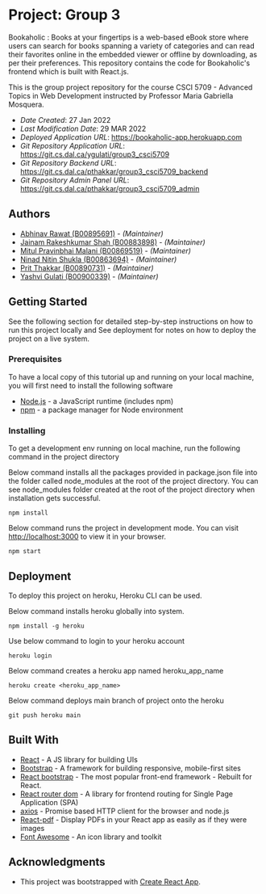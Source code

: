 # Project: Group 3

Bookaholic : Books at your fingertips is a web-based eBook store where users can search for books spanning a variety of categories and can read their favorites online in the embedded viewer or offline by downloading, as per their preferences. This repository contains the code for Bookaholic's frontend which is built with React.js.

This is the group project repository for the course CSCI 5709 - Advanced Topics in Web Development instructed by Professor Maria Gabriella Mosquera.

- _Date Created_: 27 Jan 2022
- _Last Modification Date_: 29 MAR 2022
- _Deployed Application URL_: <https://bookaholic-app.herokuapp.com>
- _Git Repository Application URL_: <https://git.cs.dal.ca/ygulati/group3_csci5709>
- _Git Repository Backend URL_: <https://git.cs.dal.ca/pthakkar/group3_csci5709_backend>
- _Git Repository Admin Panel URL_: <https://git.cs.dal.ca/pthakkar/group3_csci5709_admin>

## Authors

- [Abhinav Rawat (B00895691)](mailto:abhi@dal.ca) - _(Maintainer)_
- [Jainam Rakeshkumar Shah (B00883898)](mailto:jainam@dal.ca) - _(Maintainer)_
- [Mitul Pravinbhai Malani (B00869519)](mailto:mt215690@dal.ca) - _(Maintainer)_
- [Ninad Nitin Shukla (B00863694)](mailto:nn320259@dal.ca) - _(Maintainer)_
- [Prit Thakkar (B00890731)](mailto:Prit.Thakkar@dal.ca) - _(Maintainer)_
- [Yashvi Gulati (B00900339)](mailto:ys849413@dal.ca) - _(Maintainer)_

## Getting Started

See the following section for detailed step-by-step instructions on how to run this project locally and See deployment for notes on how to deploy the project on a live system.

### Prerequisites

To have a local copy of this tutorial up and running on your local machine, you will first need to install the following software

- [Node.js](https://nodejs.org/en/) - a JavaScript runtime (includes npm)
- [npm](https://docs.npmjs.com/about-npm) - a package manager for Node environment

### Installing

To get a development env running on local machine, run the following command in the project directory

Below command installs all the packages provided in package.json file into the folder called node_modules at the root of the project directory. You can see node_modules folder created at the root of the project directory when installation gets successful.

```
npm install
```

Below command runs the project in development mode. You can visit [http://localhost:3000](http://localhost:3000) to view it in your browser.

```
npm start
```

## Deployment

To deploy this project on heroku, Heroku CLI can be used.

Below command installs heroku globally into system.

```
npm install -g heroku
```

Use below command to login to your heroku account

```
heroku login
```

Below command creates a heroku app named heroku_app_name

```
heroku create <heroku_app_name>
```

Below command deploys main branch of project onto the heroku

```
git push heroku main
```

## Built With

- [React](https://reactjs.org/docs/getting-started.html) - A JS library for building UIs
- [Bootstrap](https://getbootstrap.com/docs/5.0/getting-started/introduction/) - A framework for building responsive, mobile-first sites
- [React bootstrap](https://react-bootstrap.github.io/getting-started/introduction) - The most popular front-end framework - Rebuilt for React.
- [React router dom](https://reactrouter.com/docs/en/v6/getting-started/installation) - A library for frontend routing for Single Page Application (SPA)
- [axios](https://www.npmjs.com/package/axios) - Promise based HTTP client for the browser and node.js
- [React-pdf](https://www.npmjs.com/package/react-pdf) - Display PDFs in your React app as easily as if they were images
- [Font Awesome](https://fontawesome.com/v6/docs/web/use-with/react/) - An icon library and toolkit

## Acknowledgments

- This project was bootstrapped with [Create React App](https://github.com/facebook/create-react-app).
